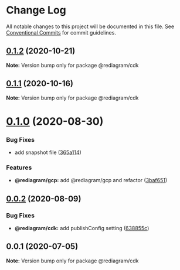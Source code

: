 # Change Log

All notable changes to this project will be documented in this file.
See [Conventional Commits](https://conventionalcommits.org) for commit guidelines.

## [0.1.2](https://github.com/kamiazya/rediagram/compare/@rediagram/cdk@0.1.1...@rediagram/cdk@0.1.2) (2020-10-21)

**Note:** Version bump only for package @rediagram/cdk





## [0.1.1](https://github.com/kamiazya/rediagram/compare/@rediagram/cdk@0.1.0...@rediagram/cdk@0.1.1) (2020-10-16)

**Note:** Version bump only for package @rediagram/cdk





# [0.1.0](https://github.com/kamiazya/rediagram/compare/@rediagram/cdk@0.0.2...@rediagram/cdk@0.1.0) (2020-08-30)


### Bug Fixes

* add snapshot file ([365a114](https://github.com/kamiazya/rediagram/commit/365a1145d960723e6e1bcd4a3f652c17be3575b4))


### Features

* **@rediagram/gcp:** add @rediagram/gcp and refactor ([3baf651](https://github.com/kamiazya/rediagram/commit/3baf6514b6b1fb7156fb44236ed316113e6ea049))





## [0.0.2](https://github.com/kamiazya/rediagram/compare/@rediagram/cdk@0.0.1...@rediagram/cdk@0.0.2) (2020-08-09)


### Bug Fixes

* **@rediagram/cdk:** add publishConfig setting ([638855c](https://github.com/kamiazya/rediagram/commit/638855c6051415cd4d40b2cbdeb255915aed4a95))





## 0.0.1 (2020-07-05)

**Note:** Version bump only for package @rediagram/cdk

